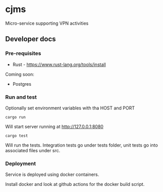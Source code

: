 # cjms
Micro-service supporting VPN activities

## Developer docs

### Pre-requisites

* Rust - https://www.rust-lang.org/tools/install

Coming soon:
* Postgres

### Run and test

Optionally set environment variables with tha HOST and PORT

`cargo run`

Will start server running at http://127.0.0.1:8080

`cargo test`

Will run the tests. Integration tests go under tests folder, unit tests go into associated files under src.

### Deployment

Service is deployed using docker containers. 

Install docker and look at github actions for the docker build script.